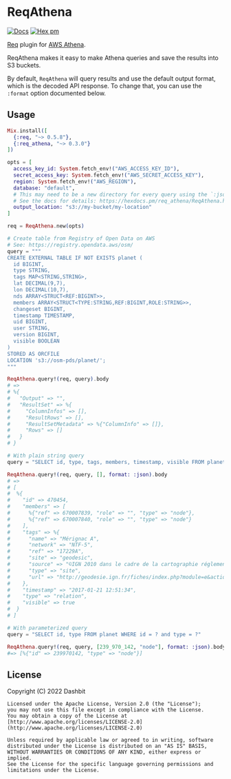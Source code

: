 # ReqAthena

[![Docs](https://img.shields.io/badge/hex.pm-docs-8e7ce6.svg)](https://hexdocs.pm/req_athena)
[![Hex pm](http://img.shields.io/hexpm/v/req_athena.svg?style=flat&color=blue)](https://hex.pm/packages/req_athena)

[Req](https://github.com/wojtekmach/req) plugin for [AWS Athena](https://docs.aws.amazon.com/athena/latest/APIReference/Welcome.html).

ReqAthena makes it easy to make Athena queries and save the results into S3 buckets.

By default, `ReqAthena` will query results and use the default output format,
which is the decoded API response. To change that, you can use the `:format`
option documented below.

## Usage

```elixir
Mix.install([
  {:req, "~> 0.5.8"},
  {:req_athena, "~> 0.3.0"}
])

opts = [
  access_key_id: System.fetch_env!("AWS_ACCESS_KEY_ID"),
  secret_access_key: System.fetch_env!("AWS_SECRET_ACCESS_KEY"),
  region: System.fetch_env!("AWS_REGION"),
  database: "default",
  # This may need to be a new directory for every query using the `:json` or `:explorer` formats.
  # See the docs for details: https://hexdocs.pm/req_athena/ReqAthena.html#new/1
  output_location: "s3://my-bucket/my-location"
]

req = ReqAthena.new(opts)

# Create table from Registry of Open Data on AWS
# See: https://registry.opendata.aws/osm/
query = """
CREATE EXTERNAL TABLE IF NOT EXISTS planet (
  id BIGINT,
  type STRING,
  tags MAP<STRING,STRING>,
  lat DECIMAL(9,7),
  lon DECIMAL(10,7),
  nds ARRAY<STRUCT<REF:BIGINT>>,
  members ARRAY<STRUCT<TYPE:STRING,REF:BIGINT,ROLE:STRING>>,
  changeset BIGINT,
  timestamp TIMESTAMP,
  uid BIGINT,
  user STRING,
  version BIGINT,
  visible BOOLEAN
)
STORED AS ORCFILE
LOCATION 's3://osm-pds/planet/';
"""

ReqAthena.query!(req, query).body
# =>
# %{
#   "Output" => "",
#   "ResultSet" => %{
#     "ColumnInfos" => [],
#     "ResultRows" => [],
#     "ResultSetMetadata" => %{"ColumnInfo" => []},
#     "Rows" => []
#   }
# }

# With plain string query
query = "SELECT id, type, tags, members, timestamp, visible FROM planet WHERE id = 470454 and type = 'relation'"

ReqAthena.query!(req, query, [], format: :json).body
# =>
# [
#  %{
#    "id" => 470454,
#    "members" => [
#      %{"ref" => 670007839, "role" => "", "type" => "node"},
#      %{"ref" => 670007840, "role" => "", "type" => "node"}
#    ],
#    "tags" => %{
#      "name" => "Mérignac A",
#      "network" => "NTF-5",
#      "ref" => "17229A",
#      "site" => "geodesic",
#      "source" => "©IGN 2010 dans le cadre de la cartographie réglementaire",
#      "type" => "site",
#      "url" => "http://geodesie.ign.fr/fiches/index.php?module=e&action=fichepdf&source=carte&sit_no=17229A"
#    },
#    "timestamp" => "2017-01-21 12:51:34",
#    "type" => "relation",
#    "visible" => true
#  }
# ]

# With parameterized query
query = "SELECT id, type FROM planet WHERE id = ? and type = ?"

ReqAthena.query!(req, query, [239_970_142, "node"], format: :json).body
#=> [%{"id" => 239970142, "type" => "node"}]
```

## License

Copyright (C) 2022 Dashbit

    Licensed under the Apache License, Version 2.0 (the "License");
    you may not use this file except in compliance with the License.
    You may obtain a copy of the License at [http://www.apache.org/licenses/LICENSE-2.0](http://www.apache.org/licenses/LICENSE-2.0)

    Unless required by applicable law or agreed to in writing, software
    distributed under the License is distributed on an "AS IS" BASIS,
    WITHOUT WARRANTIES OR CONDITIONS OF ANY KIND, either express or implied.
    See the License for the specific language governing permissions and
    limitations under the License.
